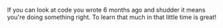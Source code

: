

If you can look at code you wrote 6 months ago and shudder it means you're doing something right. To learn
that much in that little time is great!
